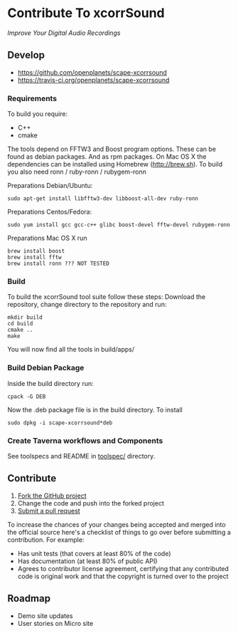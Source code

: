 Contribute To xcorrSound
========================
*Improve Your Digital Audio Recordings*

## Develop

* https://github.com/openplanets/scape-xcorrsound
* https://travis-ci.org/openplanets/scape-xcorrsound

### Requirements

To build you require:

* C++
* cmake

The tools depend on FFTW3 and Boost program options. These can be found as debian packages.
And as rpm packages. On Mac OS X the dependencies can be installed using Homebrew (http://brew.sh).
To build you also need ronn / ruby-ronn / rubygem-ronn

Preparations Debian/Ubuntu:

    sudo apt-get install libfftw3-dev libboost-all-dev ruby-ronn

Preparations Centos/Fedora:

    sudo yum install gcc gcc-c++ glibc boost-devel fftw-devel rubygem-ronn

Preparations Mac OS X run

    brew install boost
    brew install fftw
    brew install ronn ??? NOT TESTED

### Build

To build the xcorrSound tool suite follow these steps:
Download the repository, change directory to the repository and run:

    mkdir build
    cd build
    cmake ..
    make

You will now find all the tools in build/apps/

### Build Debian Package

Inside the build directory run:

    cpack -G DEB

Now the .deb package file is in the build directory.
To install

    sudo dpkg -i scape-xcorrsound*deb

### Create Taverna workflows and Components

See toolspecs and README in [toolspec/](https://github.com/openplanets/scape-xcorrsound/tree/master/toolspec/) directory.

## Contribute

1. [Fork the GitHub project](https://help.github.com/articles/fork-a-repo)
2. Change the code and push into the forked project
3. [Submit a pull request](https://help.github.com/articles/using-pull-requests)

To increase the chances of your changes being accepted and merged into the official source here's a checklist of things to go over before submitting a contribution. For example:

* Has unit tests (that covers at least 80% of the code)
* Has documentation (at least 80% of public API)
* Agrees to contributor license agreement, certifying that any contributed code is original work and that the copyright is turned over to the project

## Roadmap

* Demo site updates
* User stories on Micro site

